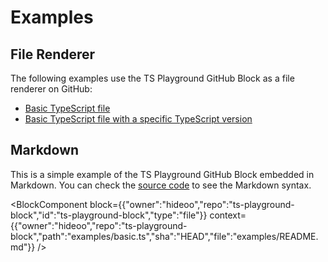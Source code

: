 # Examples

## File Renderer

The following examples use the TS Playground GitHub Block as a file renderer on GitHub:

- [Basic TypeScript file](https://blocks.githubnext.com/HiDeoo/ts-playground-block/blob/main/examples/basic.ts)
- [Basic TypeScript file with a specific TypeScript version](https://blocks.githubnext.com/HiDeoo/ts-playground-block/blob/main/examples/version.ts)

## Markdown

This is a simple example of the TS Playground GitHub Block embedded in Markdown. You can check the [source code](https://raw.githubusercontent.com/HiDeoo/ts-playground-block/main/examples/README.md) to see the Markdown syntax.

<BlockComponent
block={{"owner":"hideoo","repo":"ts-playground-block","id":"ts-playground-block","type":"file"}}
context={{"owner":"hideoo","repo":"ts-playground-block","path":"examples/basic.ts","sha":"HEAD","file":"examples/README.md"}}
/>
